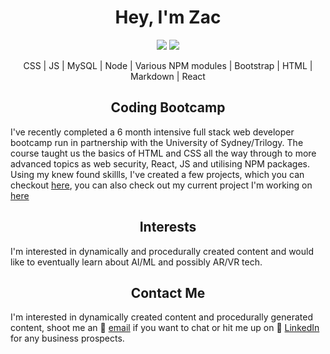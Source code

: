 <h1 align = "center"> Hey, I'm Zac</h1>

<p align= "center">
<img src='https://img.shields.io/github/last-commit/HobbaZ/HobbaZ'>
<img src='https://img.shields.io/github/followers/HobbaZ.svg'>
</p>

<p align = "center">CSS | JS | MySQL | Node | Various NPM modules | Bootstrap | HTML | Markdown | React</p>

<h2 align = "center">Coding Bootcamp</h2>

I've recently completed a 6 month intensive full stack web developer bootcamp run in partnership with the University of Sydney/Trilogy. The course taught us the basics of HTML and CSS all the way through to more advanced topics as web security, React, JS and utilising NPM packages. Using my knew found skillls, I've created a few projects, which you can checkout [here](https://zachobbawebdev.herokuapp.com/), you can also check out my current project I'm working on [here](https://worthly.herokuapp.com/)

<h2 align = "center">Interests</h2>
I'm interested in dynamically and procedurally created content and would like to eventually learn about AI/ML and possibly AR/VR tech.

<h2 align = "center">Contact Me</h2>

I'm interested in dynamically created content and procedurally generated content, shoot me an 📧 [email](zachobba@gmail.com) if you want to chat or hit me up on 💼 [LinkedIn](https://www.linkedin.com/in/zachary-hobba-52aaa182/) for any business prospects.
